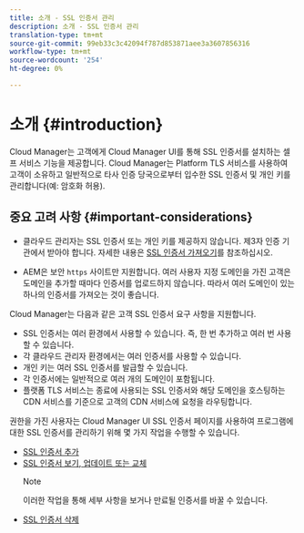 ```yaml
---
title: 소개 - SSL 인증서 관리
description: 소개 - SSL 인증서 관리
translation-type: tm+mt
source-git-commit: 99eb33c3c42094f787d853871aee3a3607856316
workflow-type: tm+mt
source-wordcount: '254'
ht-degree: 0%

---
```



# 소개 {#introduction}

Cloud Manager는 고객에게 Cloud Manager UI를 통해 SSL 인증서를 설치하는 셀프 서비스 기능을 제공합니다. Cloud Manager는 Platform TLS 서비스를 사용하여 고객이 소유하고 일반적으로 타사 인증 당국으로부터 입수한 SSL 인증서 및 개인 키를 관리합니다(예: 암호화 허용).

## 중요 고려 사항 {#important-considerations}


* 클라우드 관리자는 SSL 인증서 또는 개인 키를 제공하지 않습니다. 제3자 인증 기관에서 받아야 합니다. 자세한 내용은 [SSL 인증서 가져오기](/help/implementing/cloud-manager/managing-ssl-certifications/get-ssl-certificate.md)를 참조하십시오.

* AEM은 보안 `https` 사이트만 지원합니다. 여러 사용자 지정 도메인을 가진 고객은 도메인을 추가할 때마다 인증서를 업로드하지 않습니다. 따라서 여러 도메인이 있는 하나의 인증서를 가져오는 것이 좋습니다.

Cloud Manager는 다음과 같은 고객 SSL 인증서 요구 사항을 지원합니다.

* SSL 인증서는 여러 환경에서 사용할 수 있습니다. 즉, 한 번 추가하고 여러 번 사용할 수 있습니다.
* 각 클라우드 관리자 환경에서는 여러 인증서를 사용할 수 있습니다.
* 개인 키는 여러 SSL 인증서를 발급할 수 있습니다.
* 각 인증서에는 일반적으로 여러 개의 도메인이 포함됩니다.
* 플랫폼 TLS 서비스는 종료에 사용되는 SSL 인증서와 해당 도메인을 호스팅하는 CDN 서비스를 기준으로 고객의 CDN 서비스에 요청을 라우팅합니다.

권한을 가진 사용자는 Cloud Manager UI SSL 인증서 페이지를 사용하여 프로그램에 대한 SSL 인증서를 관리하기 위해 몇 가지 작업을 수행할 수 있습니다.

* [SSL 인증서 추가](/help/implementing/cloud-manager/managing-ssl-certifications/add-ssl-certificate.md)
* [SSL 인증서 보기, 업데이트 또는 교체](/help/implementing/cloud-manager/managing-ssl-certifications/view-update-replace-ssl-certificate.md)
   >[!NOTE]
   >이러한 작업을 통해 세부 사항을 보거나 만료될 인증서를 바꿀 수 있습니다.
* [SSL 인증서 삭제](/help/implementing/cloud-manager/managing-ssl-certifications/delete-ssl-certificate.md)